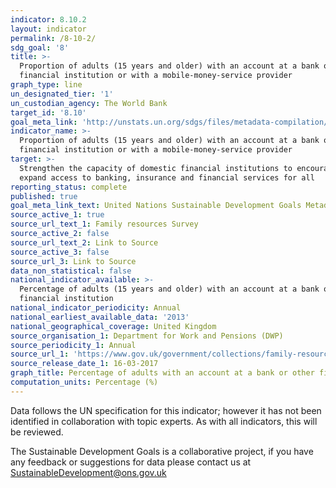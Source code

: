 ```yaml
---
indicator: 8.10.2
layout: indicator
permalink: /8-10-2/
sdg_goal: '8'
title: >-
  Proportion of adults (15 years and older) with an account at a bank or other
  financial institution or with a mobile-money-service provider
graph_type: line
un_designated_tier: '1'
un_custodian_agency: The World Bank
target_id: '8.10'
goal_meta_link: 'http://unstats.un.org/sdgs/files/metadata-compilation/Metadata-Goal-8.pdf'
indicator_name: >-
  Proportion of adults (15 years and older) with an account at a bank or other
  financial institution or with a mobile-money-service provider
target: >-
  Strengthen the capacity of domestic financial institutions to encourage and
  expand access to banking, insurance and financial services for all
reporting_status: complete
published: true
goal_meta_link_text: United Nations Sustainable Development Goals Metadata (pdf 525kB)
source_active_1: true
source_url_text_1: Family resources Survey
source_active_2: false
source_url_text_2: Link to Source
source_active_3: false
source_url_3: Link to Source
data_non_statistical: false
national_indicator_available: >-
  Percentage of adults (15 years and older) with an account at a bank or other
  financial institution
national_indicator_periodicity: Annual
national_earliest_available_data: '2013'
national_geographical_coverage: United Kingdom
source_organisation_1: Department for Work and Pensions (DWP)
source_periodicity_1: Annual
source_url_1: 'https://www.gov.uk/government/collections/family-resources-survey--2'
source_release_date_1: 16-03-2017
graph_title: Percentage of adults with an account at a bank or other financial institution
computation_units: Percentage (%)
---
```

Data follows the UN specification for this indicator; however it has not been identified in collaboration with topic experts. As with all indicators, this will be reviewed.

The Sustainable Development Goals is a collaborative project, if you have any feedback or suggestions for data please contact us at <SustainableDevelopment@ons.gov.uk>  

